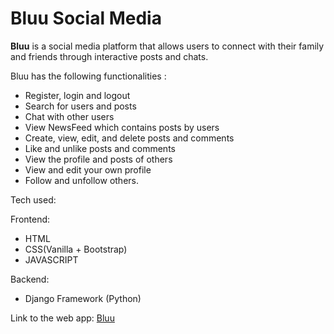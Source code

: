 # Bluu Social Media

**Bluu** is a social media platform that allows users to connect with their family 
and friends through interactive posts and chats.

Bluu has the following functionalities :
- Register, login and logout
- Search for users and posts
- Chat with other users
- View NewsFeed which contains posts by users
- Create, view, edit, and delete posts and comments
- Like and unlike posts and comments
- View the profile and posts of others
- View and edit your own profile
- Follow and unfollow others. 

Tech used:

Frontend:
- HTML
- CSS(Vanilla + Bootstrap) 
- JAVASCRIPT 

Backend:
- Django Framework (Python) 

Link to the web app: [Bluu](https://bluu-app.herokuapp.com/) 

